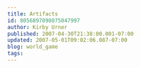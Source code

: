 ```yaml
---
title: Artifacts
id: 8056897098075047997
author: Kirby Urner
published: 2007-04-30T21:38:00.001-07:00
updated: 2007-05-01T09:02:06.087-07:00
blog: world_game
tags: 
---
```


